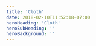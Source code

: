 ```yaml
---
title: 'Cloth'
date: 2018-02-10T11:52:18+07:00
heroHeading: 'Cloth'
heroSubHeading: ''
heroBackground: ''
---
```

